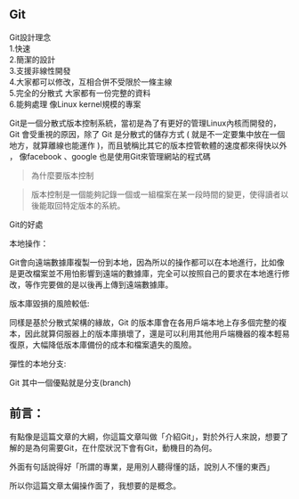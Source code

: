 ## Git
Git設計理念<br/>
1.快速<br/>
2.簡潔的設計<br/>
3.支援非線性開發<br/>
4.大家都可以修改，互相合併不受限於一條主線<br/>
5.完全的分散式 大家都有一份完整的資料<br/>
6.能夠處理 像Linux kernel規模的專案

Git是一個分散式版本控制系統，當初是為了有更好的管理Linux內核而開發的，
Git 會受重視的原因，除了 Git 是分散式的儲存方式 ( 就是不一定要集中放在一個地方，就算離線也能運作 )，而且號稱比其它的版本控管軟體的速度都來得快以外
， 像facebook 、google 也是使用Git來管理網站的程式碼


>為什麼要版本控制

> 版本控制是一個能夠記錄一個或一組檔案在某一段時間的變更，使得讀者以後能取回特定版本的系統。


Git的好處

本地操作：

Git會向遠端數據庫複製一份到本地，因為所以的操作都可以在本地進行，比如像是更改檔案並不用怕影響到遠端的數據庫，完全可以按照自己的要求在本地進行修改，等作完要做的是以後再上傳到遠端數據庫。

版本庫毀損的風險較低:

同樣是基於分散式架構的緣故，Git 的版本庫會在各用戶端本地上存多個完整的複本，因此就算伺服器上的版本庫損壞了，還是可以利用其他用戶端機器的複本輕易復原，大幅降低版本庫備份的成本和檔案遺失的風險。

彈性的本地分支:

Git 其中一個優點就是分支(branch)
## 前言：
有點像是這篇文章的大綱，你這篇文章叫做「介紹Git」，對於外行人來說，想要了解的是為何需要Git，在什麼狀況下會有Git，動機目的為何。

外面有句話說得好「所謂的專業，是用別人聽得懂的話，說別人不懂的東西」

所以你這篇文章太偏操作面了，我想要的是概念。
